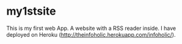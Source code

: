 my1stsite
=========

This is my first web App.
A website with a RSS reader inside.
I have deployed on Heroku (http://theinfoholic.herokuapp.com/infoholic/).
